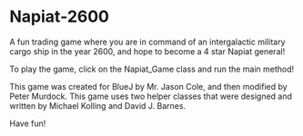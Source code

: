 # Napiat-2600
A fun trading game where you are in command of an intergalactic military cargo ship in the year 2600, and hope to become a 4 star Napiat general!

To play the game, click on the Napiat_Game class and run the main method!

This game was created for BlueJ by Mr. Jason Cole, and then modified by Peter Murdock.
This game uses two helper classes that were designed and written by Michael Kolling and David J. Barnes.

Have fun!
